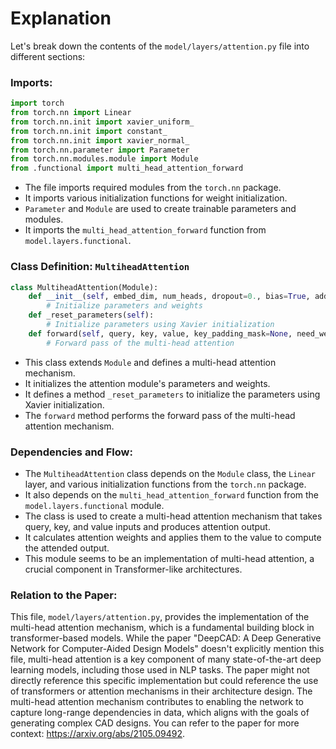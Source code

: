 # Explanation
Let's break down the contents of the `model/layers/attention.py` file into different sections:

### Imports:
```python
import torch
from torch.nn import Linear
from torch.nn.init import xavier_uniform_
from torch.nn.init import constant_
from torch.nn.init import xavier_normal_
from torch.nn.parameter import Parameter
from torch.nn.modules.module import Module
from .functional import multi_head_attention_forward
```
- The file imports required modules from the `torch.nn` package.
- It imports various initialization functions for weight initialization.
- `Parameter` and `Module` are used to create trainable parameters and modules.
- It imports the `multi_head_attention_forward` function from `model.layers.functional`.

### Class Definition: `MultiheadAttention`
```python
class MultiheadAttention(Module):
    def __init__(self, embed_dim, num_heads, dropout=0., bias=True, add_bias_kv=False, add_zero_attn=False, kdim=None, vdim=None):
        # Initialize parameters and weights
    def _reset_parameters(self):
        # Initialize parameters using Xavier initialization
    def forward(self, query, key, value, key_padding_mask=None, need_weights=True, attn_mask=None):
        # Forward pass of the multi-head attention
```
- This class extends `Module` and defines a multi-head attention mechanism.
- It initializes the attention module's parameters and weights.
- It defines a method `_reset_parameters` to initialize the parameters using Xavier initialization.
- The `forward` method performs the forward pass of the multi-head attention mechanism.

### Dependencies and Flow:
- The `MultiheadAttention` class depends on the `Module` class, the `Linear` layer, and various initialization functions from the `torch.nn` package.
- It also depends on the `multi_head_attention_forward` function from the `model.layers.functional` module.
- The class is used to create a multi-head attention mechanism that takes query, key, and value inputs and produces attention output.
- It calculates attention weights and applies them to the value to compute the attended output.
- This module seems to be an implementation of multi-head attention, a crucial component in Transformer-like architectures.

### Relation to the Paper:
This file, `model/layers/attention.py`, provides the implementation of the multi-head attention mechanism, which is a fundamental building block in transformer-based models. While the paper "DeepCAD: A Deep Generative Network for Computer-Aided Design Models" doesn't explicitly mention this file, multi-head attention is a key component of many state-of-the-art deep learning models, including those used in NLP tasks. The paper might not directly reference this specific implementation but could reference the use of transformers or attention mechanisms in their architecture design. The multi-head attention mechanism contributes to enabling the network to capture long-range dependencies in data, which aligns with the goals of generating complex CAD designs. You can refer to the paper for more context: https://arxiv.org/abs/2105.09492.

